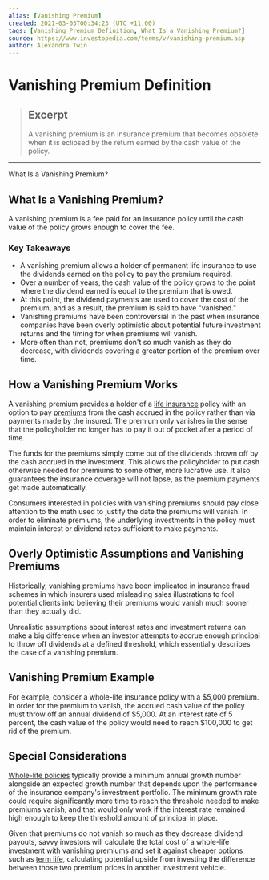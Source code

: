 ```yaml
---
alias: [Vanishing Premium]
created: 2021-03-03T00:34:23 (UTC +11:00)
tags: [Vanishing Premium Definition, What Is a Vanishing Premium?]
source: https://www.investopedia.com/terms/v/vanishing-premium.asp
author: Alexandra Twin
---
```


# Vanishing Premium Definition

> ## Excerpt
> A vanishing premium is an insurance premium that becomes obsolete when it is eclipsed by the return earned by the cash value of the policy.

---

What Is a Vanishing Premium?
## What Is a Vanishing Premium?

A vanishing premium is a fee paid for an insurance policy until the cash value of the policy grows enough to cover the fee.

### Key Takeaways

-   A vanishing premium allows a holder of permanent life insurance to use the dividends earned on the policy to pay the premium required.
-   Over a number of years, the cash value of the policy grows to the point where the dividend earned is equal to the premium that is owed.
-   At this point, the dividend payments are used to cover the cost of the premium, and as a result, the premium is said to have "vanished."
-   Vanishing premiums have been controversial in the past when insurance companies have been overly optimistic about potential future investment returns and the timing for when premiums will vanish.
-   More often than not, premiums don't so much vanish as they do decrease, with dividends covering a greater portion of the premium over time.

## How a Vanishing Premium Works

A vanishing premium provides a holder of a [life insurance](https://www.investopedia.com/terms/l/lifeinsurance.asp) policy with an option to pay [premiums](https://www.investopedia.com/terms/p/premium.asp) from the cash accrued in the policy rather than via payments made by the insured. The premium only vanishes in the sense that the policyholder no longer has to pay it out of pocket after a period of time.

The funds for the premiums simply come out of the dividends thrown off by the cash accrued in the investment. This allows the policyholder to put cash otherwise needed for premiums to some other, more lucrative use. It also guarantees the insurance coverage will not lapse, as the premium payments get made automatically.

Consumers interested in policies with vanishing premiums should pay close attention to the math used to justify the date the premiums will vanish. In order to eliminate premiums, the underlying investments in the policy must maintain interest or dividend rates sufficient to make payments.

## Overly Optimistic Assumptions and Vanishing Premiums

Historically, vanishing premiums have been implicated in insurance fraud schemes in which insurers used misleading sales illustrations to fool potential clients into believing their premiums would vanish much sooner than they actually did.

Unrealistic assumptions about interest rates and investment returns can make a big difference when an investor attempts to accrue enough principal to throw off dividends at a defined threshold, which essentially describes the case of a vanishing premium.

## Vanishing Premium Example

For example, consider a whole-life insurance policy with a $5,000 premium. In order for the premium to vanish, the accrued cash value of the policy must throw off an annual dividend of $5,000. At an interest rate of 5 percent, the cash value of the policy would need to reach $100,000 to get rid of the premium.

## Special Considerations

[Whole-life policies](https://www.investopedia.com/terms/w/wholelife.asp) typically provide a minimum annual growth number alongside an expected growth number that depends upon the performance of the insurance company's investment portfolio. The minimum growth rate could require significantly more time to reach the threshold needed to make premiums vanish, and that would only work if the interest rate remained high enough to keep the threshold amount of principal in place.

Given that premiums do not vanish so much as they decrease dividend payouts, savvy investors will calculate the total cost of a whole-life investment with vanishing premiums and set it against cheaper options such as [term life](https://www.investopedia.com/terms/t/termlife.asp), calculating potential upside from investing the difference between those two premium prices in another investment vehicle.
